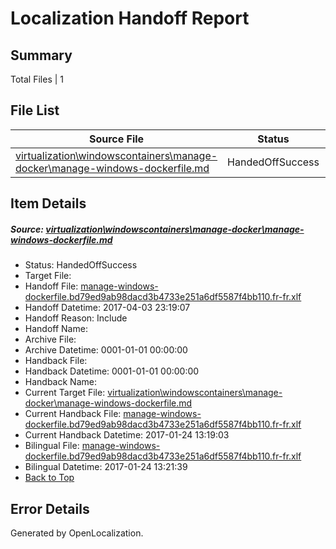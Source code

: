 # <a name='report-top'></a> Localization Handoff Report

## Summary
 Total Files | 1

## File List
 Source File | Status | Details 
 ----------- | ------ | ------- 
 [virtualization\windowscontainers\manage-docker\manage-windows-dockerfile.md](https://github.com/Microsoft/Virtualization-Documentation-Private/blob/e8d6b78103e8b0b086d4b6a1be40a1f8dcd8c225/virtualization/windowscontainers/manage-docker/manage-windows-dockerfile.md) | HandedOffSuccess | [Details](#8c5e89cd3afcb109fd3eda2da7bcd1b2c7f48b88311)

## Item Details
##### <a name='8c5e89cd3afcb109fd3eda2da7bcd1b2c7f48b88311'></a> Source: [virtualization\windowscontainers\manage-docker\manage-windows-dockerfile.md](https://github.com/Microsoft/Virtualization-Documentation-Private/blob/e8d6b78103e8b0b086d4b6a1be40a1f8dcd8c225/virtualization/windowscontainers/manage-docker/manage-windows-dockerfile.md)
* Status: HandedOffSuccess
* Target File: 
* Handoff File: [manage-windows-dockerfile.bd79ed9ab98dacd3b4733e251a6df5587f4bb110.fr-fr.xlf](https://github.com/Microsoft/Virtualization-Documentation-Private.handoff/blob/67a7ab7c50c51e1d906a61bb7a19f9d80441106a/ol-handoff/Microsoft/Virtualization-Documentation-Private.fr-fr/live/manage-windows-dockerfile.bd79ed9ab98dacd3b4733e251a6df5587f4bb110.fr-fr.xlf)
* Handoff Datetime: 2017-04-03 23:19:07
* Handoff Reason: Include
* Handoff Name: 
* Archive File: 
* Archive Datetime: 0001-01-01 00:00:00
* Handback File: 
* Handback Datetime: 0001-01-01 00:00:00
* Handback Name: 
* Current Target File: [virtualization\windowscontainers\manage-docker\manage-windows-dockerfile.md](https://github.com/Microsoft/Virtualization-Documentation-Private.fr-fr/blob/095f790efff1966ec633ba3523d3f6c424273f6f/virtualization/windowscontainers/manage-docker/manage-windows-dockerfile.md)
* Current Handback File: [manage-windows-dockerfile.bd79ed9ab98dacd3b4733e251a6df5587f4bb110.fr-fr.xlf](https://github.com/Microsoft/Virtualization-Documentation-Private.handback/blob/610aa47ac3da0b0b55b3f9b73c145c245886ca61/ol-handback/Microsoft/Virtualization-Documentation-Private.fr-fr/live/manage-windows-dockerfile.bd79ed9ab98dacd3b4733e251a6df5587f4bb110.fr-fr.xlf)
* Current Handback Datetime: 2017-01-24 13:19:03
* Bilingual File: [manage-windows-dockerfile.bd79ed9ab98dacd3b4733e251a6df5587f4bb110.fr-fr.xlf](https://github.com/Microsoft/Virtualization-Documentation-Private.handback/blob/610aa47ac3da0b0b55b3f9b73c145c245886ca61/ol-handback/Microsoft/Virtualization-Documentation-Private.fr-fr/live/manage-windows-dockerfile.bd79ed9ab98dacd3b4733e251a6df5587f4bb110.fr-fr.xlf)
* Bilingual Datetime: 2017-01-24 13:21:39
* [Back to Top](#report-top)


## Error Details

Generated by OpenLocalization.
